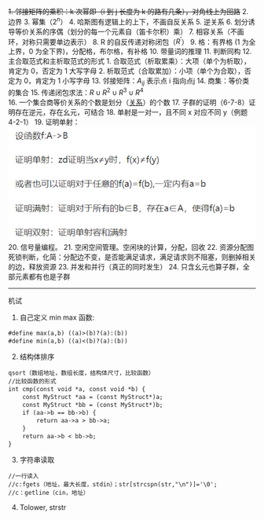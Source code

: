~~1. 邻接矩阵的乘积：k 次幂即（i 到 j 长度为 k 的路有几条），对角线上为回路~~
2. 边界
3. 幂集（$2^n$）
4. 哈斯图有逻辑上的上下，不画自反关系
5. 逆关系
6. 划分诱导等价关系的序偶（划分的每一个元素自（笛卡尔积）乘）
7. 相容关系（不画环，对称只需要单边表示）
8. R 的自反传递对称闭包（$R^{'}$）
9. 格：有界格 (1 为全上界，0 为全下界)，分配格，布尔格，有补格
10. 带量词的推理
11. 判断同构
12. 主合取范式和主析取范式的形式
	1. 合取范式（析取累乘）：大项（单个为析取），肯定为 0，否定为 1 大写字母
	2. 析取范式（合取累加）：小项（单个为合取），否定为 0，肯定为 1 小写字母
13. 邻接矩阵：$A_{ij}$ 表示点 i 指向点j
14. 商集：等价类的集合
15. 传递闭包求法：$R\cup R^{2}\cup R^{3}\cup R^4$  
16. 一个集合商等价关系的个数是划分（[关系](离散数学/关系.md#^p9djby)）的个数
17. 子群的证明（6-7-8）证明存在逆元，存在幺元，可结合
18. 单射是一对一，且不同 x 对应不同 y（例题 4-2-1）
19. 证明单射：![](附件/Pasted%20image%2020230321093841.png)
20. 信号量编程。
21. 空闲空间管理。空闲块的计算，分配，回收
22. 资源分配图死锁判断，化简：分配边不变，是否能满足请求，满足请求则不阻塞，则删掉相关的边，释放资源
23. 并发和并行（真正的同时发生）
24. 只含幺元也算子群，全部元素都有也是子群

---
机试
1. 自己定义 min max 函数:
```
#define max(a,b) ((a)>(b)?(a):(b))
#define min(a,b) ((a)<(b)?(a):(b))
```
2. 结构体排序
```
qsort（数组地址，数组长度，结构体尺寸，比较函数）
//比较函数的形式
int cmp(const void *a, const void *b) {
	const MyStruct *aa = (const MyStruct*)a;
	const MyStruct *bb = (const MyStruct*)b;
	if (aa->b == bb->b) {
		return aa->a > bb->a;
	}
	return aa->b < bb->b;
}
```
3. 字符串读取
```
//一行读入
//c:fgets（地址，最大长度，stdin）；str[strcspn(str,"\n")]='\0';
//c：getline（cin，地址）
```
4. Tolower, strstr
